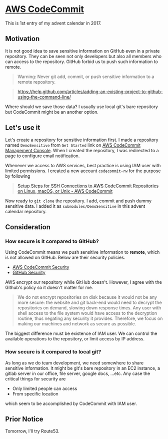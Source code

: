 # [AWS CodeCommit](http://docs.aws.amazon.com/codecommit/latest/userguide/how-to-create-repository.html)

This is 1st entry of my advent calendar in 2017.

## Motivation

It is not good idea to save sensitive information on GitHub even in a private repository. They can be seen not only developers but also all members who can access to the repository. GitHub forbid us to push such information to remote.

> Warning: Never git add, commit, or push sensitive information to a remote repository.

> https://help.github.com/articles/adding-an-existing-project-to-github-using-the-command-line/

Where should we save those data? I usually use local git's bare repository but CodeCommit might be an another option.

## Let's use it

Let's create a repository for sensitive information first.
I made a repository named `DemoSensitive` from `Get Started` link on [AWS CodeCommit Management Console](https://ap-northeast-1.console.aws.amazon.com/codecommit/home?region=ap-northeast-1#/introduction). When I created the repository, I was redirected to a page to configure email notification.

Whenever we access to AWS services, best practice is using IAM user with limited permissions. I created a new account `codecommit-rw` for the purpose by following

> [Setup Steps for SSH Connections to AWS CodeCommit Repositories on Linux, macOS, or Unix \- AWS CodeCommit](http://docs.aws.amazon.com/codecommit/latest/userguide/setting-up-ssh-unixes.html)

Now ready to `git clone` the repository. I add, commit and push dummy sensitive data. I added it as `submodules/DemoSensitive` in this advent calendar repository.

## Consideration

### How secure is it compared to GitHub?

Using CodeCommit means we push sensitive information to **remote**, which is not allowed on GitHub. Below are their security policies.

* [AWS CodeCommit Security](https://aws.amazon.com/codecommit/faqs/?nc1=h_ls)
* [GitHub Security](https://help.github.com/articles/github-security/)

AWS encrypt our repository while GitHub doesn't. However, I agree with the Github's policy so it doesn't matter for me.

> We do not encrypt repositories on disk because it would not be any more secure: the website and git back-end would need to decrypt the repositories on demand, slowing down response times. Any user with shell access to the file system would have access to the decryption routine, thus negating any security it provides. Therefore, we focus on making our machines and network as secure as possible.

The biggest difference must be existence of IAM user. We can control the available operations to the repository, or limit access by IP address.

### How secure is it compared to local git?

As long as we do team development, we need somewhere to share sensitive information. It might be git's bare repository in an EC2 instance, a gitlab server in our office, file server, google docs, ...etc. Any case the critical things for security are

* Only limited people can access
* From specific location

which seem to be accomplished by CodeCommit with IAM user.

## Prior Notice

Tomorrow, I'll try Route53.
